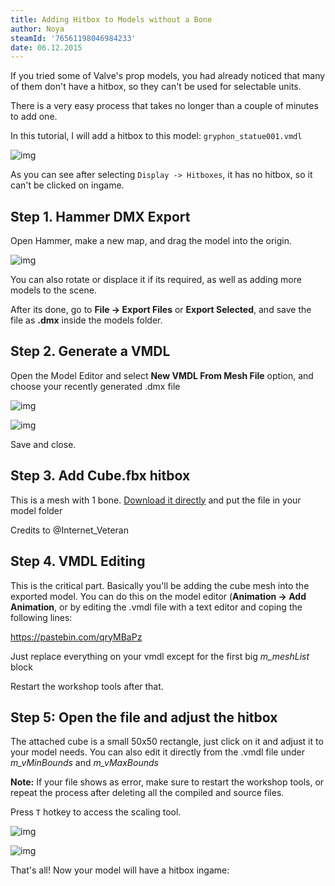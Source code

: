 ```yaml
---
title: Adding Hitbox to Models without a Bone
author: Noya
steamId: '76561198046984233'
date: 06.12.2015
---
```


If you tried some of Valve's prop models, you had already noticed that many of them don't have a hitbox, so they can't be used for selectable units.

There is a very easy process that takes no longer than a couple of minutes to add one. 

In this tutorial, I will add a hitbox to this model: `gryphon_statue001.vmdl`

![img](https://puu.sh/lLH62/45243b2ded.jpg)

As you can see after selecting `Display -> Hitboxes`, it has no hitbox, so it can't be clicked on ingame.

## Step 1. Hammer DMX Export

Open Hammer, make a new map, and drag the model into the origin.

![img](https://puu.sh/lLHek/b90cae10f2.png)

You can also rotate or displace it if its required, as well as adding more models to the scene.

After its done, go to **File -> Export Files** or **Export Selected**, and save the file as **.dmx** inside the models folder.

## Step 2. Generate a VMDL

Open the Model Editor and select **New VMDL From Mesh File** option, and choose your recently generated .dmx file

![img](https://puu.sh/lLHwg/89b5353d2a.png)

![img](https://puu.sh/lLHD0/2a3a5ed53b.jpg)

Save and close.

## Step 3. Add Cube.fbx hitbox


This is a mesh with 1 bone. [Download it directly](/cube.fbx) and put the file in your model folder


Credits to @Internet_Veteran

## Step 4. VMDL Editing

This is the critical part. Basically you'll be adding the cube mesh into the exported model. You can do this on the model editor (**Animation -> Add Animation**, or by editing the .vmdl file with a text editor and coping the following lines:

https://pastebin.com/qryMBaPz

Just replace everything on your vmdl except for the first big *m_meshList* block

Restart the workshop tools after that.

## Step 5: Open the file and adjust the hitbox

The attached cube is a small 50x50 rectangle, just click on it and adjust it to your model needs. You can also edit it directly from the .vmdl file under *m_vMinBounds* and *m_vMaxBounds*

**Note:** If your file shows as error, make sure to restart the workshop tools, or repeat the process after deleting all the compiled and source files.

Press `T` hotkey to access the scaling tool.

![img](https://puu.sh/lLIGx/4b75817f3f.jpg)

![img](https://puu.sh/lLIN3/8ab9a87b21.jpg)

That's all! Now your model will have a hitbox ingame:

<Gfycat id="FrightenedBareAlbino" />
